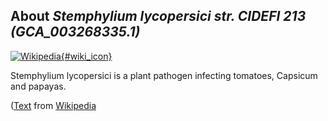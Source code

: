 
About *Stemphylium lycopersici str. CIDEFI 213 (GCA\_003268335.1)* 
--------------------------------------------------------------

[![Wikipedia](/img/wikipedia_logo_v2_en.png){#wiki_icon}](http://en.wikipedia.org/wiki/Stemphylium_lycopersici)

Stemphylium lycopersici is a plant pathogen infecting tomatoes, Capsicum and
papayas.

([Text](http://en.wikipedia.org/wiki/Stemphylium_lycopersici) from [Wikipedia](http://en.wikipedia.org/) 

